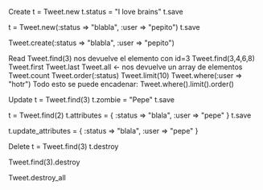 Create
 t = Tweet.new
 t.status = "I love brains"
 t.save

 t = Tweet.new(:status => "blabla", :user => "pepito")
 t.save

 Tweet.create(:status => "blabla", :user => "pepito")

Read
 Tweet.find(3) nos devuelve el elemento con id=3
 Tweet.find(3,4,6,8)
 Tweet.first
 Tweet.last
 Tweet.all <- nos devuelve un array de elementos
 Tweet.count
 Tweet.order(:status)
 Tweet.limit(10)
 Tweet.where(:user => "hotr")
 Todo esto se puede encadenar: Tweet.where().limit().order()

Update
 t = Tweet.find(3)
 t.zombie = "Pepe"
 t.save

 t = Tweet.find(2)
 t.attributes = {
                  :status => "blala",
		  :user => "pepe"
		}
 t.save

 t.update_attributes = {
                         :status => "blala",
            	         :user => "pepe"
		       }

Delete
 t = Tweet.find(3)
 t.destroy

 Tweet.find(3).destroy

 Tweet.destroy_all
